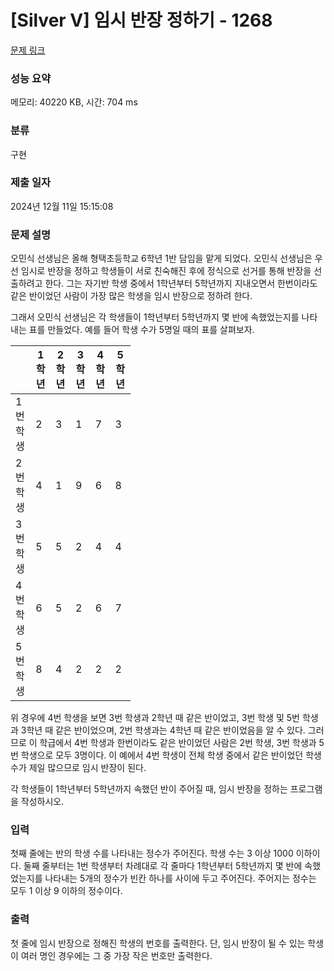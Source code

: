 # [Silver V] 임시 반장 정하기 - 1268 

[문제 링크](https://www.acmicpc.net/problem/1268) 

### 성능 요약

메모리: 40220 KB, 시간: 704 ms

### 분류

구현

### 제출 일자

2024년 12월 11일 15:15:08

### 문제 설명

<p>오민식 선생님은 올해 형택초등학교 6학년 1반 담임을 맡게 되었다. 오민식 선생님은 우선 임시로 반장을 정하고 학생들이 서로 친숙해진 후에 정식으로 선거를 통해 반장을 선출하려고 한다. 그는 자기반 학생 중에서 1학년부터 5학년까지 지내오면서 한번이라도 같은 반이었던 사람이 가장 많은 학생을 임시 반장으로 정하려 한다.</p>

<p>그래서 오민식 선생님은 각 학생들이 1학년부터 5학년까지 몇 반에 속했었는지를 나타내는 표를 만들었다. 예를 들어 학생 수가 5명일 때의 표를 살펴보자.</p>

<table class="table table-bordered" style="width:38%">
	<thead>
		<tr>
			<th style="width:8%"> </th>
			<th style="width:6%">1학년</th>
			<th style="width:6%">2학년</th>
			<th style="width:6%">3학년</th>
			<th style="width:6%">4학년</th>
			<th style="width:6%">5학년</th>
		</tr>
	</thead>
	<tbody>
		<tr>
			<td>1번 학생</td>
			<td>2</td>
			<td>3</td>
			<td>1</td>
			<td>7</td>
			<td>3</td>
		</tr>
		<tr>
			<td>2번 학생</td>
			<td>4</td>
			<td>1</td>
			<td>9</td>
			<td>6</td>
			<td>8</td>
		</tr>
		<tr>
			<td>3번 학생</td>
			<td>5</td>
			<td>5</td>
			<td>2</td>
			<td>4</td>
			<td>4</td>
		</tr>
		<tr>
			<td>4번 학생</td>
			<td>6</td>
			<td>5</td>
			<td>2</td>
			<td>6</td>
			<td>7</td>
		</tr>
		<tr>
			<td>5번 학생</td>
			<td>8</td>
			<td>4</td>
			<td>2</td>
			<td>2</td>
			<td>2</td>
		</tr>
	</tbody>
</table>

<p>위 경우에 4번 학생을 보면 3번 학생과 2학년 때 같은 반이었고, 3번 학생 및 5번 학생과 3학년 때 같은 반이었으며, 2번 학생과는 4학년 때 같은 반이었음을 알 수 있다. 그러므로 이 학급에서 4번 학생과 한번이라도 같은 반이었던 사람은 2번 학생, 3번 학생과 5번 학생으로 모두 3명이다. 이 예에서 4번 학생이 전체 학생 중에서 같은 반이었던 학생 수가 제일 많으므로 임시 반장이 된다.</p>

<p>각 학생들이 1학년부터 5학년까지 속했던 반이 주어질 때, 임시 반장을 정하는 프로그램을 작성하시오.</p>

### 입력 

 <p>첫째 줄에는 반의 학생 수를 나타내는 정수가 주어진다. 학생 수는 3 이상 1000 이하이다. 둘째 줄부터는 1번 학생부터 차례대로 각 줄마다 1학년부터 5학년까지 몇 반에 속했었는지를 나타내는 5개의 정수가 빈칸 하나를 사이에 두고 주어진다. 주어지는 정수는 모두 1 이상 9 이하의 정수이다.</p>

### 출력 

 <p>첫 줄에 임시 반장으로 정해진 학생의 번호를 출력한다. 단, 임시 반장이 될 수 있는 학생이 여러 명인 경우에는 그 중 가장 작은 번호만 출력한다.</p>

